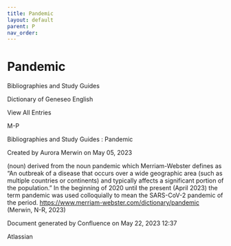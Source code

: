 ```yaml
---
title: Pandemic
layout: default
parent: P
nav_order:
---
```


# Pandemic

Bibliographies and Study Guides

Dictionary of Geneseo English

View All Entries

M-P

Bibliographies and Study Guides : Pandemic

Created by  Aurora Merwin on May 05, 2023

(noun) derived from the noun pandemic which Merriam-Webster defines as “An outbreak of a disease that occurs over a wide geographic area (such as multiple countries or continents) and typically affects a significant portion of the population.” In the beginning of 2020 until the present (April 2023) the term pandemic was used colloquially to mean the SARS-CoV-2 pandemic of the period. https://www.merriam-webster.com/dictionary/pandemic (Merwin, N-R, 2023)

Document generated by Confluence on May 22, 2023 12:37

Atlassian
